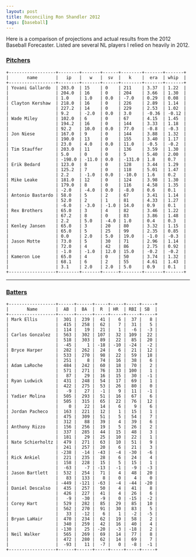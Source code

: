 ```yaml
---
layout: post
title: Reconciling Ron Shandler 2012
tags: [baseball]
---
```


Here is a comparison of projections and actual results from the 2012 Baseball Forecaster. Listed are several NL players I relied on heavily in 2012. 


### [Pitchers](#pitchers)

    +------------------+--------+-------+------+--------+-------+-------+
    |       name       |   ip   |   w   |  sv  |   k    |  era  | whip  |
    +------------------+--------+-------+------+--------+-------+-------+
    | Yovani Gallardo  | 203.0  | 15    | 0    | 211    | 3.37  | 1.22  |
    |                  | 204.0  | 16    | 0    | 204    | 3.66  | 1.30  |
    |                  | 1.0    | 1.0   | 0.0  | -7.0   | 0.29  | 0.08  |
    | Clayton Kershaw  | 218.0  | 16    | 0    | 226    | 2.89  | 1.14  |
    |                  | 227.2  | 14    | 0    | 229    | 2.53  | 1.02  |
    |                  | 9.2    | -2.0  | 0.0  | 3.0    | -0.36 | -0.12 |
    | Wade Miley       | 102.0  | 6     | 0    | 67     | 4.15  | 1.45  |
    |                  | 194.2  | 16    | 0    | 144    | 3.33  | 1.18  |
    |                  | 92.2   | 10.0  | 0.0  | 77.0   | -0.8  | -0.3  |
    | Jon Niese        | 167.0  | 9     | 0    | 144    | 3.88  | 1.32  |
    |                  | 190.0  | 13    | 0    | 155    | 3.40  | 1.17  |
    |                  | 23.0   | 4.0   | 0.0  | 11.0   | -0.5  | -0.2  |
    | Tim Stauffer     | 203.0  | 11    | 0    | 136    | 3.59  | 1.30  |
    |                  | 5.0    | 0     | 0    | 5      | 5.40  | 2.00  |
    |                  | -198.0 | -11.0 | 0.0  | -131.0 | 1.8   | 0.7   |
    | Erik Bedard      | 123.0  | 8     | 0    | 128    | 3.44  | 1.29  |
    |                  | 125.2  | 7     | 0    | 118    | 5.01  | 1.47  |
    |                  | 2.2    | -1.0  | 0.0  | -10.0  | 1.6   | 0.2   |
    | Mike Leake       | 181.0  | 12    | 0    | 124    | 3.98  | 1.30  |
    |                  | 179.0  | 8     | 0    | 116    | 4.58  | 1.35  |
    |                  | -2.0   | -4.0  | 0.0  | -8.0   | 0.6   | 0.1   |
    | Antonio Bastardo | 58.0   | 5     | 2    | 67     | 3.41  | 1.14  |
    |                  | 52.0   | 2     | 1    | 81     | 4.33  | 1.27  |
    |                  | -6.0   | -3.0  | -1.0 | 14.0   | 0.9   | 0.1   |
    | Rex Brothers     | 65.0   | 3     | 4    | 82     | 3.46  | 1.22  |
    |                  | 67.2   | 8     | 0    | 83     | 3.86  | 1.48  |
    |                  | 2.2    | 5.0   | -4.0 | 1.0    | 0.4   | 0.3   |
    | Kenley Jansen    | 65.0   | 3     | 20   | 80     | 3.32  | 1.15  |
    |                  | 65.0   | 5     | 25   | 99     | 2.35  | 0.85  |
    |                  | 0.0    | 2.0   | 5.0  | 19.0   | -1.0  | -0.3  |
    | Jason Motte      | 73.0   | 5     | 30   | 71     | 2.96  | 1.14  |
    |                  | 72.0   | 4     | 42   | 86     | 2.75  | 0.92  |
    |                  | -1.0   | -1.0  | 12.0 | 15.0   | -0.2  | -0.2  |
    | Kameron Loe      | 65.0   | 4     | 0    | 50     | 3.74  | 1.32  |
    |                  | 68.1   | 6     | 2    | 55     | 4.61  | 1.43  |
    |                  | 3.1    | 2.0   | 2.0  | 5.0    | 0.9   | 0.1   |
    +------------------+--------+-------+------+--------+-------+-------+

* * * *

### [Batters](#batters)

    +------------------+------+------+-----+-----+-----+-----+
    |       Name       |  AB  |  BA  |  R  | HR  | RBI | SB  |
    +------------------+------+------+-----+-----+-----+-----+
    | Mark Ellis       |  301 |  239 |  41 |   6 |  37 |   8 |
    |                  |  415 |  258 |  62 |   7 |  31 |   5 |
    |                  |  114 |   19 |  21 |   1 |  -6 |  -3 |
    | Carlos Gonzalez  |  563 |  302 | 107 |  32 | 109 |  22 |
    |                  |  518 |  303 |  89 |  22 |  85 |  20 |
    |                  |  -45 |    1 | -18 | -10 | -24 |  -2 |
    | Bryce Harper     |  282 |  262 |  24 |   6 |  21 |  12 |
    |                  |  533 |  270 |  98 |  22 |  59 |  18 |
    |                  |  251 |    8 |  74 |  16 |  38 |   6 |
    | Adam LaRoche     |  484 |  242 |  60 |  18 |  70 |   2 |
    |                  |  571 |  271 |  76 |  33 | 100 |   1 |
    |                  |   87 |   29 |  16 |  15 |  30 |  -1 |
    | Ryan Ludwick     |  431 |  248 |  54 |  17 |  69 |   1 |
    |                  |  422 |  275 |  53 |  26 |  80 |   0 |
    |                  |   -9 |   27 |  -1 |   9 |  11 |  -1 |
    | Yadier Molina    |  505 |  293 |  51 |  16 |  67 |   6 |
    |                  |  505 |  315 |  65 |  22 |  76 |  12 |
    |                  |    0 |   22 |  14 |   6 |   9 |   6 |
    | Jordan Pacheco   |  163 |  221 |  12 |   1 |  15 |   1 |
    |                  |  475 |  309 |  51 |   5 |  54 |   7 |
    |                  |  312 |   88 |  39 |   4 |  39 |   6 |
    | Anthony Rizzo    |  156 |  256 |  19 |   5 |  26 |   2 |
    |                  |  337 |  285 |  44 |  15 |  48 |   3 |
    |                  |  181 |   29 |  25 |  10 |  22 |   1 |
    | Nate Schierholtz |  479 |  271 |  63 |  10 |  51 |   9 |
    |                  |  241 |  257 |  20 |   6 |  21 |   3 |
    |                  | -238 |  -14 | -43 |  -4 | -30 |  -6 |
    | Rick Ankiel      |  221 |  235 |  28 |   6 |  24 |   4 |
    |                  |  158 |  228 |  15 |   5 |  15 |   1 |
    |                  |  -63 |   -7 | -13 |  -1 |  -9 |  -3 |
    | Jason Bartlett   |  532 |  254 |  71 |   4 |  48 |  20 |
    |                  |   83 |  133 |   8 |   0 |   4 |   0 |
    |                  | -449 | -121 | -63 |  -4 | -44 | -20 |
    | Daniel Descalso  |  435 |  257 |  50 |   4 |  41 |   8 |
    |                  |  426 |  227 |  41 |   4 |  26 |   6 |
    |                  |   -9 |  -30 |  -9 |   0 | -15 |  -2 |
    | Corey Hart       |  529 |  282 |  85 |  29 |  85 |  10 |
    |                  |  562 |  270 |  91 |  30 |  83 |   5 |
    |                  |   33 |  -12 |   6 |   1 |  -2 |  -5 |
    | Bryan LaHair     |  470 |  234 |  62 |  19 |  58 |   2 |
    |                  |  340 |  259 |  42 |  16 |  40 |   4 |
    |                  | -130 |   25 | -20 |  -3 | -18 |   2 |
    | Neil Walker      |  565 |  269 |  69 |  14 |  77 |   8 |
    |                  |  472 |  280 |  62 |  14 |  69 |   7 |
    |                  |  -93 |   11 |  -7 |   0 |  -8 |  -1 |
    +------------------+------+------+-----+-----+-----+-----+